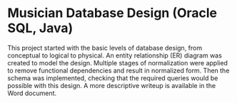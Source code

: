 Musician Database Design (Oracle SQL, Java)
==========================================
This project started with the basic levels of database design, from conceptual to logical to physical. 
An entity relationship (ER) diagram was created to model the design. 
Multiple stages of normalization were applied to remove functional dependencies and result in normalized form.
Then the schema was implemented, checking that the required queries would be possible with this design. 
A more descriptive writeup is available in the Word document. 
